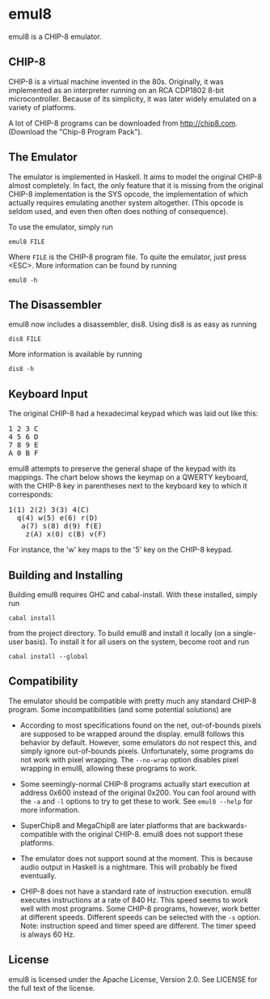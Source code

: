 emul8
=====

emul8 is a CHIP-8 emulator.


CHIP-8
------

CHIP-8 is a virtual machine invented in the 80s. Originally, it was implemented
as an interpreter running on an RCA CDP1802 8-bit microcontroller. Because of
its simplicity, it was later widely emulated on a variety of platforms.

A lot of CHIP-8 programs can be downloaded from <http://chip8.com>. (Download
the "Chip-8 Program Pack").


The Emulator
------------

The emulator is implemented in Haskell. It aims to model the original CHIP-8
almost completely. In fact, the only feature that it is missing from the
original CHIP-8 implementation is the SYS opcode, the implementation of which
actually requires emulating another system altogether. (This opcode is seldom
used, and even then often does nothing of consequence).

To use the emulator, simply run

    emul8 FILE

Where `FILE` is the CHIP-8 program file. To quite the emulator, just press
\<ESC\>. More information can be found by running

    emul8 -h


The Disassembler
---------------

emul8 now includes a disassembler, dis8. Using dis8 is as easy as running

    dis8 FILE

More information is available by running

    dis8 -h


Keyboard Input
--------------

The original CHIP-8 had a hexadecimal keypad which was laid out like this:

<pre>
1 2 3 C
4 5 6 D
7 8 9 E
A 0 B F
</pre>

emul8 attempts to preserve the general shape of the keypad with its
mappings. The chart below shows the keymap on a QWERTY keyboard, with the CHIP-8
key in parentheses next to the keyboard key to which it corresponds:

<pre>
1(1) 2(2) 3(3) 4(C)
  q(4) w(5) e(6) r(D)
   a(7) s(8) d(9) f(E)
    z(A) x(0) c(B) v(F)
</pre>

For instance, the 'w' key maps to the '5' key on the CHIP-8 keypad.


Building and Installing
-----------------------

Building emul8 requires GHC and cabal-install. With these installed, simply run

    cabal install

from the project directory. To build emul8 and install it locally (on a
single-user basis). To install it for all users on the system, become root and
run

    cabal install --global


Compatibility
-------------

The emulator should be compatible with pretty much any standard CHIP-8
program. Some incompatibilities (and some potential solutions) are

- According to most specifications found on the net, out-of-bounds pixels are
  supposed to be wrapped around the display. emul8 follows this behavior by
  default. However, some emulators do not respect this, and simply ignore
  out-of-bounds pixels. Unfortunately, some programs do not work with pixel
  wrapping. The `--no-wrap` option disables pixel wrapping in emul8, allowing
  these programs to work.

- Some seemingly-normal CHIP-8 programs actually start execution at address
  0x600 instead of the original 0x200. You can fool around with the `-a` and
  `-l` options to try to get these to work. See `emul8 --help` for more
  information.

- SuperChip8 and MegaChip8 are later platforms that are backwards-compatible
  with the original CHIP-8. emul8 does not support these platforms.

- The emulator does not support sound at the moment. This is because audio
  output in Haskell is a nightmare. This will probably be fixed eventually.

- CHIP-8 does not have a standard rate of instruction execution. emul8 executes
  instructions at a rate of 840 Hz. This speed seems to work well with most
  programs. Some CHIP-8 programs, however, work better at different
  speeds. Different speeds can be selected with the `-s` option. Note:
  instruction speed and timer speed are different. The timer speed is always 60
  Hz.


License
-------

emul8 is licensed under the Apache License, Version 2.0. See LICENSE for the
full text of the license.
